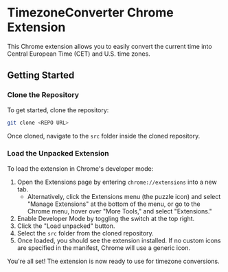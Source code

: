 # TimezoneConverter Chrome Extension

This Chrome extension allows you to easily convert the current time into Central European Time (CET) and U.S. time zones.

## Getting Started

### Clone the Repository

To get started, clone the repository:

```bash
git clone <REPO URL>
```

Once cloned, navigate to the `src` folder inside the cloned repository.

### Load the Unpacked Extension

To load the extension in Chrome's developer mode:

1. Open the Extensions page by entering `chrome://extensions` into a new tab.
   - Alternatively, click the Extensions menu (the puzzle icon) and select "Manage Extensions" at the bottom of the menu, or go to the Chrome menu, hover over "More Tools," and select "Extensions."
2. Enable Developer Mode by toggling the switch at the top right.
3. Click the "Load unpacked" button.
4. Select the `src` folder from the cloned repository.
5. Once loaded, you should see the extension installed. If no custom icons are specified in the manifest, Chrome will use a generic icon.

You're all set! The extension is now ready to use for timezone conversions.
